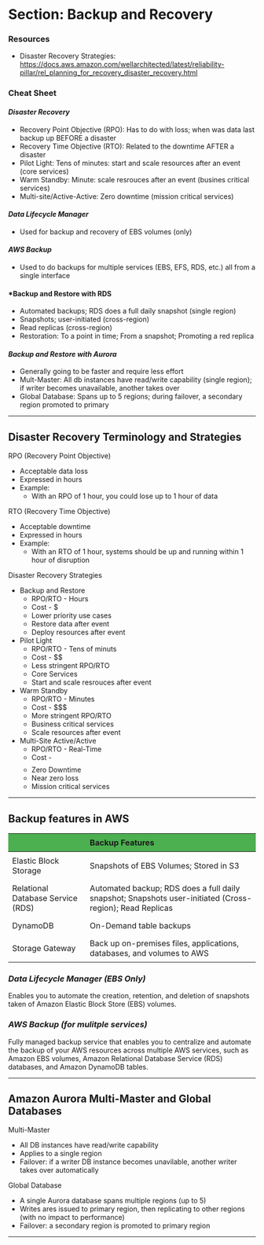 # **Section: Backup and Recovery**

### **Resources**

* Disaster Recovery Strategies: https://docs.aws.amazon.com/wellarchitected/latest/reliability-pillar/rel_planning_for_recovery_disaster_recovery.html

### **Cheat Sheet**

#### *Disaster Recovery*
* Recovery Point Objective (RPO): Has to do with loss; when was data last backup up BEFORE a disaster
* Recovery Time Objective (RTO): Related to the downtime AFTER a disaster
* Pilot Light: Tens of minutes: start and scale resources after an event (core services)
* Warm Standby: Minute: scale resrouces after an event (busines critical services)
* Multi-site/Active-Active: Zero downtime (mission critical services)

#### *Data Lifecycle Manager*
* Used for backup and recovery of EBS volumes (only)

#### *AWS Backup*
* Used to do backups for multiple services (EBS, EFS, RDS, etc.) all from a single interface

#### *Backup and Restore with RDS
* Automated backups; RDS does a full daily snapshot (single region)
* Snapshots; user-initiated (cross-region)
* Read replicas (cross-region)
* Restoration: To a point in time; From a snapshot; Promoting a red replica

#### *Backup and Restore with Aurora*
* Generally going to be faster and require less effort
* Mult-Master: All db instances have read/write capability (single region); if writer becomes unavailable, another takes over
* Global Database: Spans up to 5 regions; during failover, a secondary region promoted to primary

----
## **Disaster Recovery Terminology and Strategies**

RPO (Recovery Point Objective)
* Acceptable data loss
* Expressed in hours
* Example:
  * With an RPO of 1 hour, you could lose up to 1 hour of data

RTO (Recovery Time Objective)
* Acceptable downtime
* Expressed in hours
* Example:
  * With an RTO of 1 hour, systems should be up and running within 1 hour of disruption

Disaster Recovery Strategies
* Backup and Restore
  * RPO/RTO - Hours
  * Cost - $
  * Lower priority use cases
  * Restore data after event
  * Deploy resources after event
* Pilot Light
  * RPO/RTO - Tens of minuts
  * Cost - $$
  * Less stringent RPO/RTO
  * Core Services
  * Start and scale resrouces after event
* Warm Standby
  * RPO/RTO - Minutes
  * Cost - $$$
  * More stringent RPO/RTO
  * Business critical services
  * Scale resources after event
* Multi-Site Active/Active
  * RPO/RTO - Real-Time
  * Cost - $$$$
  * Zero Downtime
  * Near zero loss
  * Mission critical services

----
## **Backup features in AWS**

| | Backup Features |
| ---- | ---- |
| Elastic Block Storage | Snapshots of EBS Volumes; Stored in S3 |
| Relational Database Service (RDS) | Automated backup; RDS does a full daily snapshot; Snapshots user-initiated (Cross-region); Read Replicas|
| DynamoDB | On-Demand table backups |
| Storage Gateway | Back up on-premises files, applications, databases, and volumes to AWS |

### *Data Lifecycle Manager (EBS Only)*
Enables you to automate the creation, retention, and deletion of snapshots taken of Amazon Elastic Block Store (EBS) volumes.

### *AWS Backup (for mulitple services)*
Fully managed backup service that enables you to centralize and automate the backup of your AWS resources across multiple AWS services, such as Amazon EBS volumes, Amazon Relational Database Service (RDS) databases, and Amazon DynamoDB tables.

----
## **Amazon Aurora Multi-Master and Global Databases**

Multi-Master
* All DB instances have read/write capability
* Applies to a single region
* Failover: if a writer DB instance becomes unavilable, another writer takes over automatically

Global Database
* A single Aurora database spans multiple regions (up to 5)
* Writes ares issued to primary region, then replicating to other regions (with no impact to performance)
* Failover: a secondary region is promoted to primary region

----
<style>
table {
  border-collapse: collapse;
  width: 100%;
}

th, td {
  text-align: left;
  padding: 8px;
}

th {
  background-color: #4CAF50;
}

</style>